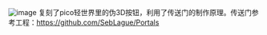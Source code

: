 ![image](https://github.com/oDumbledoreArmyo/Unity-fake-3D-button-/assets/36005431/6fe4367d-18c5-4fe0-b3db-3de8370e8e8c)
复刻了pico轻世界里的伪3D按钮，利用了传送门的制作原理。传送门参考工程：https://github.com/SebLague/Portals 
